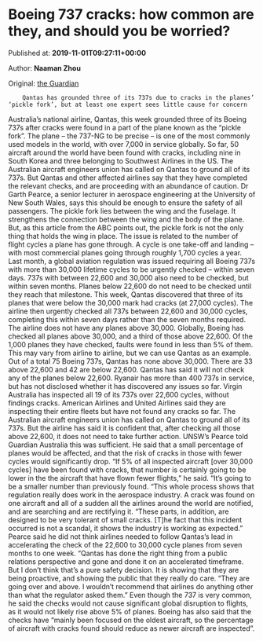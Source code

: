 
# Boeing 737 cracks: how common are they, and should you be worried?

Published at: **2019-11-01T09:27:11+00:00**

Author: **Naaman Zhou**

Original: [the Guardian](https://www.theguardian.com/business/2019/nov/01/boeing-737-cracks-how-common-are-they-and-should-you-be-worried)


        Qantas has grounded three of its 737s due to cracks in the planes’ ‘pickle fork’, but at least one expert sees little cause for concern
      
Australia’s national airline, Qantas, this week grounded three of its Boeing 737s after cracks were found in a part of the plane known as the “pickle fork”.
The plane – the 737-NG to be precise – is one of the most commonly used models in the world, with over 7,000 in service globally.
So far, 50 aircraft around the world have been found with cracks, including nine in South Korea and three belonging to Southwest Airlines in the US. The Australian aircraft engineers union has called on Qantas to ground all of its 737s.
But Qantas and other affected airlines say that they have completed the relevant checks, and are proceeding with an abundance of caution.
Dr Garth Pearce, a senior lecturer in aerospace engineering at the University of New South Wales, says this should be enough to ensure the safety of all passengers.
The pickle fork lies between the wing and the fuselage. It strengthens the connection between the wing and the body of the plane.
But, as this article from the ABC points out, the pickle fork is not the only thing that holds the wing in place.
The issue is related to the number of flight cycles a plane has gone through.
A cycle is one take-off and landing – with most commercial planes going through roughly 1,700 cycles a year.
Last month, a global aviation regulation was issued requiring all Boeing 737s with more than 30,000 lifetime cycles to be urgently checked – within seven days.
737s with between 22,600 and 30,000 also need to be checked, but within seven months. Planes below 22,600 do not need to be checked until they reach that milestone.
This week, Qantas discovered that three of its planes that were below the 30,000 mark had cracks (at 27,000 cycles).
The airline then urgently checked all 737s between 22,600 and 30,000 cycles, completing this within seven days rather than the seven months required. The airline does not have any planes above 30,000.
Globally, Boeing has checked all planes above 30,000, and a third of those above 22,600. Of the 1,000 planes they have checked, faults were found in less than 5% of them.
This may vary from airline to airline, but we can use Qantas as an example.
Out of a total 75 Boeing 737s, Qantas has none above 30,000. There are 33 above 22,600 and 42 are below 22,600.
Qantas has said it will not check any of the planes below 22,600.
Ryanair has more than 400 737s in service, but has not disclosed whether it has discovered any issues so far. Virgin Australia has inspected all 19 of its 737s over 22,600 cycles, without findings cracks. American Airlines and United Airlines said they are inspecting their entire fleets but have not found any cracks so far.
The Australian aircraft engineers union has called on Qantas to ground all of its 737s. But the airline has said it is confident that, after checking all those above 22,600, it does not need to take further action.
UNSW’s Pearce told Guardian Australia this was sufficient. He said that a small percentage of planes would be affected, and that the risk of cracks in those with fewer cycles would significantly drop.
“If 5% of all inspected aircraft [over 30,000 cycles] have been found with cracks, that number is certainly going to be lower in the the aircraft that have flown fewer flights,” he said. “It’s going to be a smaller number than previously found.
“This whole process shows that regulation really does work in the aerospace industry. A crack was found on one aircraft and all of a sudden all the airlines around the world are notified, and are searching and are rectifying it.
“These parts, in addition, are designed to be very tolerant of small cracks. [T]he fact that this incident occurred is not a scandal, it shows the industry is working as expected.”
Pearce said he did not think airlines needed to follow Qantas’s lead in accelerating the check of the 22,600 to 30,000 cycle planes from seven months to one week.
“Qantas has done the right thing from a public relations perspective and gone and done it on an accelerated timeframe. But I don’t think that’s a pure safety decision. It is showing that they are being proactive, and showing the public that they really do care.
“They are going over and above. I wouldn’t recommend that airlines do anything other than what the regulator asked them.”
Even though the 737 is very common, he said the checks would not cause significant global disruption to flights, as it would not likely rise above 5% of planes.
Boeing has also said that the checks have “mainly been focused on the oldest aircraft, so the percentage of aircraft with cracks found should reduce as newer aircraft are inspected”.
